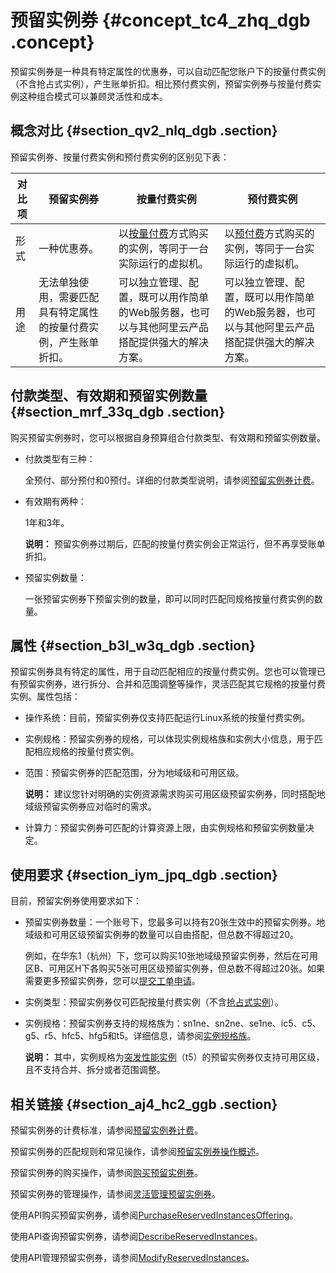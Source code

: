 # 预留实例券 {#concept_tc4_zhq_dgb .concept}

预留实例券是一种具有特定属性的优惠券，可以自动匹配您账户下的按量付费实例（不含抢占式实例），产生账单折扣。相比预付费实例，预留实例券与按量付费实例这种组合模式可以兼顾灵活性和成本。

## 概念对比 {#section_qv2_nlq_dgb .section}

预留实例券、按量付费实例和预付费实例的区别见下表：

|对比项|预留实例券|按量付费实例|预付费实例|
|---|-----|------|-----|
|形式|一种优惠券。|以[按量付费](../../../../../intl.zh-CN/产品定价/按量付费.md#)方式购买的实例，等同于一台实际运行的虚拟机。|以[预付费](../../../../../intl.zh-CN/产品定价/预付费（包年包月）.md#)方式购买的实例，等同于一台实际运行的虚拟机。|
|用途|无法单独使用，需要匹配具有特定属性的按量付费实例，产生账单折扣。|可以独立管理、配置，既可以用作简单的Web服务器，也可以与其他阿里云产品搭配提供强大的解决方案。|可以独立管理、配置，既可以用作简单的Web服务器，也可以与其他阿里云产品搭配提供强大的解决方案。|

## 付款类型、有效期和预留实例数量 {#section_mrf_33q_dgb .section}

购买预留实例券时，您可以根据自身预算组合付款类型、有效期和预留实例数量。

-   付款类型有三种：

    全预付、部分预付和0预付。详细的付款类型说明，请参阅[预留实例券计费](../../../../../intl.zh-CN/隐藏/使用预留实例券控制成本/预留实例券计费.md#)。

-   有效期有两种：

    1年和3年。

    **说明：** 预留实例券过期后，匹配的按量付费实例会正常运行，但不再享受账单折扣。

-   预留实例数量：

    一张预留实例券下预留实例的数量，即可以同时匹配同规格按量付费实例的数量。


## 属性 {#section_b3l_w3q_dgb .section}

预留实例券具有特定的属性，用于自动匹配相应的按量付费实例。您也可以管理已有预留实例券，进行拆分、合并和范围调整等操作，灵活匹配其它规格的按量付费实例。属性包括：

-   操作系统：目前，预留实例券仅支持匹配运行Linux系统的按量付费实例。
-   实例规格：预留实例券的规格，可以体现实例规格族和实例大小信息，用于匹配相应规格的按量付费实例。
-   范围：预留实例券的匹配范围，分为地域级和可用区级。

    **说明：** 建议您针对明确的实例资源需求购买可用区级预留实例券，同时搭配地域级预留实例券应对临时的需求。

-   计算力：预留实例券可匹配的计算资源上限，由实例规格和预留实例数量决定。

## 使用要求 {#section_iym_jpq_dgb .section}

目前，预留实例券使用要求如下：

-   预留实例券数量：一个账号下，您最多可以持有20张生效中的预留实例券。地域级和可用区级预留实例券的数量可以自由搭配，但总数不得超过20。

    例如，在华东1（杭州）下，您可以购买10张地域级预留实例券，然后在可用区B、可用区H下各购买5张可用区级预留实例券，但总数不得超过20张。如果需要更多预留实例券，您可以[提交工单申请](https://workorder-intl.console.aliyun.com/console.htm)。

-   实例类型：预留实例券仅可匹配按量付费实例（不含[抢占式实例](../../../../../intl.zh-CN/产品简介/实例/抢占式实例.md#)）。
-   实例规格：预留实例券支持的规格族为：sn1ne、sn2ne、se1ne、ic5、c5、g5、r5、hfc5、hfg5和t5。详细信息，请参阅[实例规格族](intl.zh-CN/产品简介/实例规格族.md#)。

    **说明：** 其中，实例规格为[突发性能实例](../../../../../intl.zh-CN/产品简介/实例/突发性能实例/基本概念.md#)（t5）的预留实例券仅支持可用区级，且不支持合并、拆分或者范围调整。


## 相关链接 {#section_aj4_hc2_ggb .section}

预留实例券的计费标准，请参阅[预留实例券计费](../../../../../intl.zh-CN/隐藏/使用预留实例券控制成本/预留实例券计费.md#)。

预留实例券的匹配规则和常见操作，请参阅[预留实例券操作概述](../../../../../intl.zh-CN/隐藏/使用预留实例券控制成本/预留实例券操作概述.md#)。

预留实例券的购买操作，请参阅[购买预留实例券](intl.zh-CN/隐藏/使用预留实例券控制成本/购买预留实例券.md#)。

预留实例券的管理操作，请参阅[灵活管理预留实例券](intl.zh-CN/隐藏/使用预留实例券控制成本/灵活管理预留实例券.md#)。

使用API购买预留实例券，请参阅[PurchaseReservedInstancesOffering](intl.zh-CN/隐藏/使用预留实例券控制成本/PurchaseReservedInstancesOffering.md#)。

使用API查询预留实例券，请参阅[DescribeReservedInstances](intl.zh-CN/隐藏/使用预留实例券控制成本/DescribeReservedInstances.md#)。

使用API管理预留实例券，请参阅[ModifyReservedInstances](intl.zh-CN/隐藏/使用预留实例券控制成本/ModifyReservedInstances.md#)。

